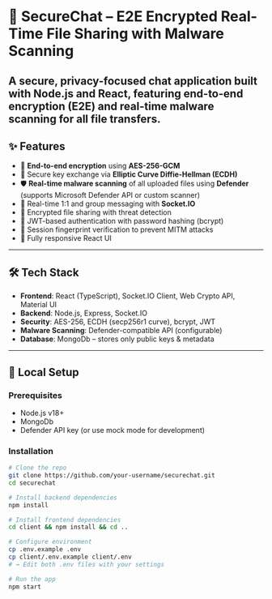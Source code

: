 # 🔐 SecureChat – E2E Encrypted Real-Time File Sharing with Malware Scanning

A secure, privacy-focused chat application built with **Node.js** and **React**, featuring **end-to-end encryption (E2E)** and real-time **malware scanning** for all file transfers.
---
## ✨ Features

- 🔐 **End-to-end encryption** using **AES-256-GCM**  
- 🔑 Secure key exchange via **Elliptic Curve Diffie-Hellman (ECDH)**  
- 🛡️ **Real-time malware scanning** of all uploaded files using **Defender** (supports Microsoft Defender API or custom scanner)  
- 💬 Real-time 1:1 and group messaging with **Socket.IO**  
- 📁 Encrypted file sharing with threat detection  
- 👤 JWT-based authentication with password hashing (bcrypt)  
- 🔄 Session fingerprint verification to prevent MITM attacks  
- 📱 Fully responsive React UI  

---

## 🛠️ Tech Stack

- **Frontend**: React (TypeScript), Socket.IO Client, Web Crypto API, Material UI  
- **Backend**: Node.js, Express, Socket.IO  
- **Security**: AES-256, ECDH (secp256r1 curve), bcrypt, JWT  
- **Malware Scanning**: Defender-compatible API (configurable)  
- **Database**: MongoDb – stores only public keys & metadata    
---

## 🚀 Local Setup

### Prerequisites
- Node.js v18+
- MongoDb
- Defender API key (or use mock mode for development)

### Installation

```bash
# Clone the repo
git clone https://github.com/your-username/securechat.git
cd securechat

# Install backend dependencies
npm install

# Install frontend dependencies
cd client && npm install && cd ..

# Configure environment
cp .env.example .env
cp client/.env.example client/.env
# → Edit both .env files with your settings

# Run the app
npm start
